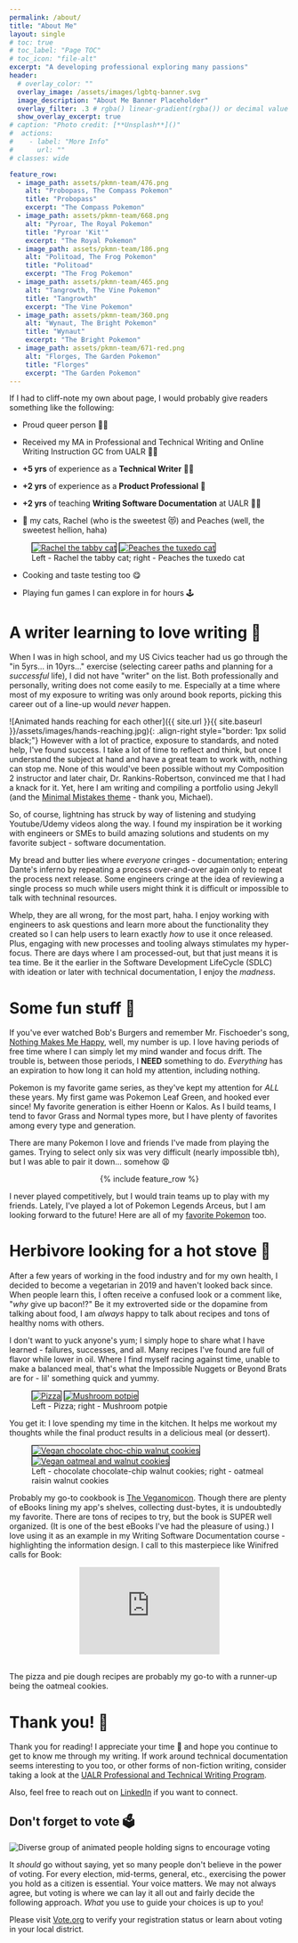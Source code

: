 ```yaml
---
permalink: /about/
title: "About Me"
layout: single
# toc: true
# toc_label: "Page TOC"
# toc_icon: "file-alt"
excerpt: "A developing professional exploring many passions"
header:
  # overlay_color: ""
  overlay_image: /assets/images/lgbtq-banner.svg
  image_description: "About Me Banner Placeholder"
  overlay_filter: .3 # rgba() linear-gradient(rgba()) or decimal value for black
  show_overlay_excerpt: true
# caption: "Photo credit: [**Unsplash**]()"
#  actions:
#    - label: "More Info"
#      url: ""
# classes: wide

feature_row:
  - image_path: assets/pkmn-team/476.png
    alt: "Probopass, The Compass Pokemon"
    title: "Probopass"
    excerpt: "The Compass Pokemon"
  - image_path: assets/pkmn-team/668.png
    alt: "Pyroar, The Royal Pokemon"
    title: "Pyroar 'Kit'"
    excerpt: "The Royal Pokemon"
  - image_path: assets/pkmn-team/186.png
    alt: "Politoad, The Frog Pokemon"
    title: "Politoad"
    excerpt: "The Frog Pokemon"
  - image_path: assets/pkmn-team/465.png
    alt: "Tangrowth, The Vine Pokemon"
    title: "Tangrowth"
    excerpt: "The Vine Pokemon"
  - image_path: assets/pkmn-team/360.png
    alt: "Wynaut, The Bright Pokemon"
    title: "Wynaut"
    excerpt: "The Bright Pokemon"
  - image_path: assets/pkmn-team/671-red.png
    alt: "Florges, The Garden Pokemon"
    title: "Florges"
    excerpt: "The Garden Pokemon"
---
```


If I had to cliff-note my own about page, I would probably give readers something like the following:

- Proud queer person 🏳️‍🌈

- Received my MA in Professional and Technical Writing and Online Writing Instruction GC from UALR 🧑‍🎓

- **+5 yrs** of experience as a **Technical Writer** 🧑‍💻

- **+2 yrs** of experience as a **Product Professional** 🦹

- **+2 yrs** of teaching **Writing Software Documentation** at UALR 🧑‍🏫

- 💖 my cats, Rachel (who is the sweetest 😻) and Peaches (well, the sweetest hellion, haha)


<figure class="half">
    <a href="/assets/images/Rachel.png" target="_blank"><img src="/assets/images/Rachel.png" alt="Rachel the tabby cat" style="border: 1px solid black;"></a>
    <a href="TBA" target="_blank"><img src="/assets/images/Peaches.jpeg" alt="Peaches the tuxedo cat" style="border: 1px solid black;"></a>
    <figcaption>Left - Rachel the tabby cat; right - Peaches the tuxedo cat</figcaption>
</figure> 

- Cooking and taste testing too 😋

- Playing fun games I can explore in for hours 🕹️

# A writer learning to love writing 📑

When I was in high school, and my US Civics teacher had us go through the "in 5yrs... in 10yrs..." exercise (selecting career paths and planning for a *successful* life), I did not have "writer" on the list. Both professionally and personally, writing does not come easily to me. Especially at a time where most of my exposure to writing was only around book reports, picking this career out of a line-up would _never_ happen.

![Animated hands reaching for each other]({{ site.url }}{{ site.baseurl }}/assets/images/hands-reaching.jpg){: .align-right style="border: 1px solid black;"} However with a lot of practice, exposure to standards, and noted help, I've found success. I take a lot of time to reflect and think, but once I understand the subject at hand and have a great team to work with, nothing can stop me. None of this would've been possible without my Composition 2 instructor and later chair, Dr. Rankins-Robertson, convinced me that I had a knack for it.
 Yet, here I am writing and compiling a portfolio using Jekyll (and the [Minimal Mistakes theme](https://mmistakes.github.io/minimal-mistakes/) - thank you, Michael). 

So, of course, lightning has struck by way of listening and studying Youtube/Udemy videos along the way. I found my inspiration be it working with engineers or SMEs to build amazing solutions and students on my favorite subject - software documentation. 

My bread and butter lies where *everyone* cringes - documentation; entering Dante's inferno by repeating a process over-and-over again only to repeat the process next release. Some engineers cringe at the idea of reviewing a single process so much while users might think it is difficult or impossible to talk with techninal resources. 

Whelp, they are all wrong, for the most part, haha. I enjoy working with engineers to ask questions and learn more about the functionality they created so I can help users to learn exactly _how_ to use it once released. Plus, engaging with new processes and tooling always stimulates my hyper-focus. There are days where I am processed-out, but that just means it is tea time. Be it the earlier in the Software Development LifeCycle (SDLC) with ideation or later with technical documentation, I enjoy the *madness*. 

# Some fun stuff 👾

If you've ever watched Bob's Burgers and remember Mr. Fischoeder's song, [Nothing Makes Me Happy](https://www.youtube.com/watch?v=KTw_WzFh9Vk), well, my number is up. I love having periods of free time where I can simply let my mind wander and focus drift. The trouble is, between those periods, I **NEED** something to do. _Everything_ has an expiration to how long it can hold my attention, including nothing. 

Pokemon is my favorite game series, as they've kept my attention for _ALL_ these years. My first game was Pokemon Leaf Green, and hooked ever since! My favorite generation is either Hoenn or Kalos. As I build teams, I tend to favor Grass and Normal types more, but I have plenty of favorites among every type and generation.

There are many Pokemon I love and friends I've made from playing the games. Trying to select only six was very difficult  (nearly impossible tbh), but I was able to pair it down... somehow 😩

<center>{% include feature_row %}</center>

I never played competitively, but I would train teams up to play with my friends. Lately, I've played a lot of Pokemon Legends Arceus, but I am looking forward to the future! Here are all of my [favorite Pokemon](/assets/pkmn-team/img_3617.png) too.

# Herbivore looking for a hot stove 🌱

After a few years of working in the food industry and for my own health, I decided to become a vegetarian in 2019 and haven't looked back since. When people learn this, I often receive a confused look or a comment like, "_why_ give up bacon!?" Be it my extroverted side or the dopamine from talking about food, I am _always_ happy to talk about recipes and tons of healthy noms with others.

I don't want to yuck anyone's yum; I simply hope to share what I have learned - failures, successes, and all. Many recipes I've found are full of flavor while lower in oil. Where I find myself racing against time, unable to make a balanced meal, that's what the Impossible Nuggets or Beyond Brats are for - lil' something quick and yummy.

<figure class="half">
    <a href="/assets/images/pizza.jpeg" target="_blank"><img src="/assets/images/pizza.jpeg" alt="Pizza" style="border: 1px solid black;"></a>
    <a href="/assets/images/mushroom-potpie.jpeg" target="_blank"><img src="/assets/images/mushroom-potpie.jpeg" alt="Mushroom potpie" style="border: 1px solid black;"></a>
    <figcaption>Left - Pizza; right - Mushroom potpie</figcaption>
</figure> 

You get it: I love spending my time in the kitchen. It helps me workout my thoughts while the final product results in a delicious meal (or dessert).

<figure class="half">
    <a href="/assets/images/chocolate-chocolatechip-walnut-cookies.jpg" target="_blank"><img src="/assets/images/chocolate-chocolatechip-walnut-cookies.jpg" alt="Vegan chocolate choc-chip walnut cookies" style="border: 1px solid black;"></a>
    <a href="/assets/images/oatmeal-cookies.jpeg" target="_blank"><img src="/assets/images/oatmeal-cookies.jpeg" alt="Vegan oatmeal and walnut cookies" style="border: 1px solid black;"></a>
    <figcaption>Left - chocolate chocolate-chip walnut cookies; right - oatmeal raisin walnut cookies</figcaption>
</figure>

Probably my go-to cookbook is [The Veganomicon](https://www.goodreads.com/book/show/1059680.Veganomicon). Though there are plenty of eBooks lining my app's shelves, collecting dust-bytes, it is undoubtedly my favorite. There are tons of recipes to try, but the book is SUPER well organized. (It is one of the best eBooks I've had the pleasure of using.) I love using it as an example in my Writing Software Documentation course - highlighting the information design. I call to this masterpiece like Winifred calls for Book:

<center><div style="width:50%"><div style="height:0;padding-bottom:62.410071942446045%;position:relative;width:100%"><iframe allowfullscreen="" frameBorder="0" height="100%" src="https://giphy.com/embed/fcNiVhbiet9UFsdJK5/video" style="left:0;position:absolute;top:0;" width="100%"></iframe></div></div></center>

<br/>

The pizza and pie dough recipes are probably my go-to with a runner-up being the oatmeal cookies. 

# Thank you! 💭

Thank you for reading! I appreciate your time 🙏 and hope you continue to get to know me through my writing. If work around technical documentation seems interesting to you too, or other forms of non-fiction writing, consider taking a look at the <a href="https://ualr.edu/rhetoric" target="_blank">UALR Professional and Technical Writing Program</a>.

Also, feel free to reach out on <a href="https://www.linkedin.com/in/tanner-sullivan-184491121/?lipi=urn%3Ali%3Apage%3Ad_flagship3_feed%3B%2BWCNEXP5RjqwoVrS5yETYg%3D%3D" target="_blank">LinkedIn</a> if you want to connect. 

## Don't forget to vote 🗳️

![Diverse group of animated people holding signs to encourage voting](/assets/images/voting-peeps.jpg)

It *should* go without saying, yet so many people don't believe in the power of voting. For every election, mid-terms, general, etc., exercising the power you hold as a citizen is essential. Your voice matters. We may not always agree, but voting is where we can lay it all out and fairly decide the following approach. *What* you use to guide your choices is up to you! 

Please visit [Vote.org](https://www.vote.org) to verify your registration status or learn about voting in your local district.

